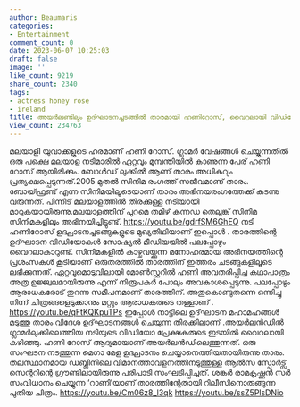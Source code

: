 ```yaml
---
author: Beaumaris
categories:
- Entertainment
comment_count: 0
date: 2023-06-07 10:25:03
draft: false
image: ''
like_count: 9219
share_count: 2340
tags:
- actress honey rose
- ireland
title: അയർലണ്ടിലും ഉദ്‌ഘാടനച്ചടങ്ങിൽ താരമായി ഹണിറോസ്, വൈറലായി വിഡിയോകൾ
view_count: 234763
---
```


മലയാളി യുവാക്കളുടെ ഹരമാണ് ഹണി റോസ്. ഗ്ലാമർ വേഷങ്ങൾ ചെയ്യുന്നതിൽ ഒരു പക്ഷെ മലയാള നടിമാരിൽ ഏറ്റവും മുമ്പന്തിയിൽ കാണുന്ന പേര് ഹണി റോസ് ആയിരിക്കും. ബോൾഡ് ലുക്കിൽ ആണ് താരം അധികവും പ്രത്യക്ഷപ്പെടുന്നത്.2005 മുതൽ സിനിമ രംഗത്ത് സജീവമാണ് താരം. ബോയ്ഫ്രണ്ട് എന്ന സിനിമയിലൂടെയാണ് താരം അഭിനയരംഗത്തേക്ക് കടന്നു വരുന്നത്. പിന്നീട് മലയാളത്തിൽ തിരക്കുള്ള നടിയായി മാറുകയായിരുന്നു.മലയാളത്തിന് പുറമെ തമിഴ് കന്നഡ തെലുങ്ക് സിനിമ സിനിമകളിലും അഭിനയിച്ചിട്ടുണ്ട്. https://youtu.be/gdrfSM6GhEQ നടി ഹണിറോസ് ഉദ്ഘാടനച്ചടങ്ങുകളുടെ മുഖ്യതിഥിയാണ് ഇപ്പൊൾ . താരത്തിന്റെ ഉദ്‌ഘാടന വിഡിയോകൾ സോഷ്യൽ മീഡിയയിൽ പലപ്പോഴും വൈറലാകാറുണ്ട്. സിനിമകളിൽ കാഴ്ചവയ്ക്കുന്ന മനോഹരമായ അഭിനയത്തിന്റെ പ്രശംസകൾ കൂടിയാണ് ഒരുതരത്തിൽ താരത്തിന് ഇത്തരം ചടങ്ങുകളിലൂടെ ലഭിക്കുന്നത്. ഏറ്റവുമൊടുവിലായി മോൺസ്റ്ററിൽ ഹണി അവതരിപ്പിച്ച കഥാപാത്രം അത്ര ഉജ്ജ്വലമായിരുന്നു എന്ന് നിരൂപകർ പോലും അവകാശപ്പെടുന്നു. പലപ്പോഴും ആരാധകരോട് തുറന്ന സമീപനമാണ് താരത്തിന്. അതുകൊണ്ടുതന്നെ ഒന്നിച്ചു നിന്ന് ചിത്രങ്ങളെടുക്കാനും മറ്റും ആരാധകരുടെ തള്ളാണ് . https://youtu.be/qFtKQKpuTPs ഇപ്പോൾ നാട്ടിലെ ഉദ്‌ഘാടന മഹാമഹങ്ങൾ മടുത്തു താരം വിദേശ ഉദ്‌ഘാടനങ്ങൾ ചെയുന്ന തിരക്കിലാണ് .അയർലൻഡിൽ ഗ്ലാമർലുക്കിലെത്തിയ നടിയുടെ വിഡിയോ പ്രേക്ഷകരുടെ ഇടയിൽ വൈറലായി കഴിഞ്ഞു. ഹണി റോസ് ആദ്യമായാണ് അയർലൻഡിലെത്തുന്നത്. ഒരു സംഘടന നടത്തുന്ന മെഗാ മേള ഉദ്ഘാടനം ചെയ്യാനെത്തിയതായിരുന്നു താരം. തലസ്ഥാനമായ ഡബ്ലിനിലെ വിമാനത്താവളനത്തിനടുത്തുള്ള ആൽസ സ്പോർട്സ് സെന്ററിന്റെ ഗ്രൗണ്ടിലായിരുന്നു പരിപാടി സംഘടിപ്പിച്ചത്. ശങ്കർ രാമകൃഷ്ണൻ സർ സംവിധാനം ചെയ്യുന്ന ‘റാണി’യാണ് താരത്തിന്റേതായി റിലീസിനൊരുങ്ങുന്ന പുതിയ ചിത്രം. https://youtu.be/Cm06z8_l3qk https://youtu.be/ssZ5PlsDNio
